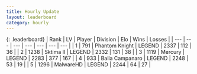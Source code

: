 ```yaml
---
title: Hourly Update
layout: leaderboard
category: hourly
---
```


{: .leaderboard}
| Rank | LV | Player | Division | Elo | Wins | Losses |
| --- | --- | --- | --- | --- | --- | --- |
| <span data-change="0">1</span> | 791 | <span title="ID: 742939">Phantom Knight</span> | LEGEND | <span data-change="0">2337</span> | <span data-change="0">112</span> | <span data-change="0">36</span> |
| <span data-change="0">2</span> | 1238 | <span title="ID: 402846">Sktima II</span> | LEGEND | <span data-change="0">2332</span> | <span data-change="0">131</span> | <span data-change="0">38</span> |
| <span data-change="0">3</span> | 1119 | <span title="ID: 692745">Mercury</span> | LEGEND | <span data-change="0">2283</span> | <span data-change="0">377</span> | <span data-change="0">167</span> |
| <span data-change="0">4</span> | 933 | <span title="ID: 66144">Baila Campanaro</span> | LEGEND | <span data-change="0">2248</span> | <span data-change="0">53</span> | <span data-change="0">19</span> |
| <span data-change="0">5</span> | 1296 | <span title="ID: 261794">MalwareHD</span> | LEGEND | <span data-change="0">2244</span> | <span data-change="0">64</span> | <span data-change="0">27</span> |